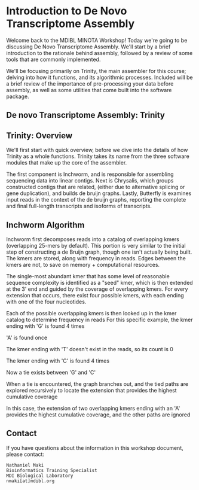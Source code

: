 # Introduction to De Novo Transcriptome Assembly

Welcome back to the MDIBL MINOTA Workshop! Today we're going to be discussing De Novo Transcriptome Assembly. We'll start by a brief introduction to the rationale behind assembly, followed by a review of some tools that are commonly implemented.

We'll be focusing primarily on Trinity, the main assembler for this course; delving into how it functions, and its algorithmic processes. Included will be a brief review of the importance of pre-processing your data before assembly, as well as some utilities that come built into the software package.

## De novo Transcriptome Assembly: Trinity

## Trinity: Overview

We'll first start with quick overview, before we dive into the details of how Trinity as a whole functions. Trinity takes its name from the three software modules that make up the core of the assembler.

The first component is Inchworm, and is responsible for assembling sequencing data into linear contigs. Next is Chrysalis, which groups constructed contigs that are related, (either due to alternative splicing or gene duplication), and builds de bruijn graphs. Lastly, Butterfly is examines input reads in the context of the de bruijn graphs, reporting the complete and final full-length transcripts and isoforms of transcripts.

## Inchworm Algorithm

Inchworm first decomposes reads into a catalog of overlapping kmers (overlapping 25-mers by default). This portion is very similar to the initial step of constructing a de Bruijn graph, though one isn't actually being built. The kmers are stored, along with frequency in reads. Edges between the kmers are not, to save on memory + computational resources.

The single-most abundant kmer that has some level of reasonable sequence complexity is identified as a "seed" kmer, which is then extended at the 3' end and guided by the coverage of overlapping kmers. For every extension that occurs, there exist four possible kmers, with each ending with one of the four nucleotides.

Each of the possible overlapping kmers is then looked up in the kmer catalog to determine frequency in reads
For this specific example, the kmer ending with 'G' is found 4 times

'A' is found once

The kmer ending with 'T' doesn't exist in the reads, so its count is 0

The kmer ending with 'C' is found 4 times

Now a tie exists between 'G' and 'C'

When a tie is encountered, the graph branches out, and the tied paths are explored recursively to locate the extension that provides the highest cumulative coverage

In this case, the extension of two overlapping kmers ending with an 'A' provides the highest cumulative coverage, and the other paths are ignored







## Contact
If you have questions about the information in this workshop document, please contact:

```
Nathaniel Maki
Bioinformatics Training Specialist
MDI Biological Laboratory
nmaki[at]mdibl.org
```